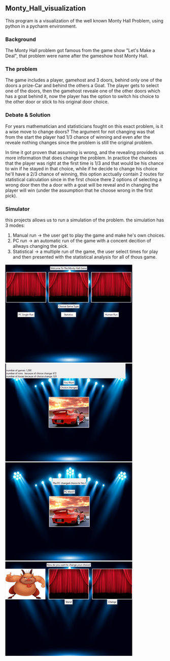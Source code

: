 ## Monty_Hall_visualization

This program is a visualization of the well known Monty Hall Problem, using python in a pycharm environment.

### Background
The Monty Hall problem got famous from the game show "Let's Make a Deal", that problem were name after the gameshow host Monty Hall.

### The problem
The game includes a player, gamehost and 3 doors, behind only one of the doors a prize-Car and behind the others a Goat.
The player gets to select one of the doors, then the gamehost reveale  one of the other doors which has a goat behind it, now the player has the option to switch his choice to the other door or stick to his original door choice.

### Debate & Solution
For years mathematician and statisticians fought on this exact problem, is it a wise move to change doors?
The argument for not changing was that from the start the player had 1/3 chance of winning and even afer the reveale nothing changes since the problem is still the original problem.

In time it got proven that assuming is wrong, and the revealing provideds us more information that does change the problem.
In practice the chances that the player was right at the first time is 1/3 and that would be his chance to win if he stayed in that choice, while if he decide to change his choice he'll have a 2/3 chance of winning, this option acctually contain 2 routes for statistical calculation since in the first choice there 2 options of selecting a wrong door then the a door with a goat will be reveal and in changing the player will win (under the assumption that he choose wrong in the first pick). 


### Simulator
 this projects allows us to run a simulation of the problem.
 the simulation has 3 modes:
 1. Manual run -> the user get to play the game and make he's own choices.
 2. PC run -> an automatic run of the game with a concent decition of allways changing the pick.
 3. Statistical -> a multiple run of the game, the user select times for play and then presented with the statistical analysis for all of thous game.
 

<div display= "table">

<img src="https://github.com/RennyCode/Monty_Hall_Simulator/blob/main/menu_screen.png" width = "400px" />

<img src="https://github.com/RennyCode/Monty_Hall_Simulator/blob/main/stat_screen.png" width = "400px" />

<img src="https://github.com/RennyCode/Monty_Hall_Simulator/blob/main/pc_run_res_screen.png" width = "400px" />

<img src="https://github.com/RennyCode/Monty_Hall_Simulator/blob/main/manual_screen.png" width = "400px" />
 
</div> 
